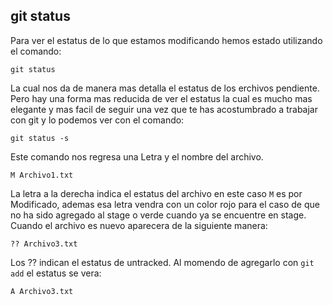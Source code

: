 ## git status

Para ver el estatus de lo que estamos modificando hemos estado utilizando el comando:

`
git status
`

La cual nos da de manera mas detalla el estatus de los erchivos pendiente. Pero hay una forma mas reducida de ver el estatus la cual es mucho mas elegante y mas facil de seguir una vez que te has acostumbrado a trabajar con git y lo podemos ver con el comando:

`
git status -s
`

Este comando nos regresa una Letra y el nombre del archivo.

`
M Archivo1.txt
`

La letra a la derecha indica el estatus del archivo en este caso `M` es por Modificado, ademas esa letra vendra con un color rojo para el caso de que no ha sido agregado al stage o verde cuando ya se encuentre en stage. Cuando el archivo es nuevo aparecera de la siguiente manera:

`
?? Archivo3.txt
`

Los ?? indican el estatus de untracked. Al momendo de agregarlo con `git add` el estatus se vera:

`
A Archivo3.txt
`



